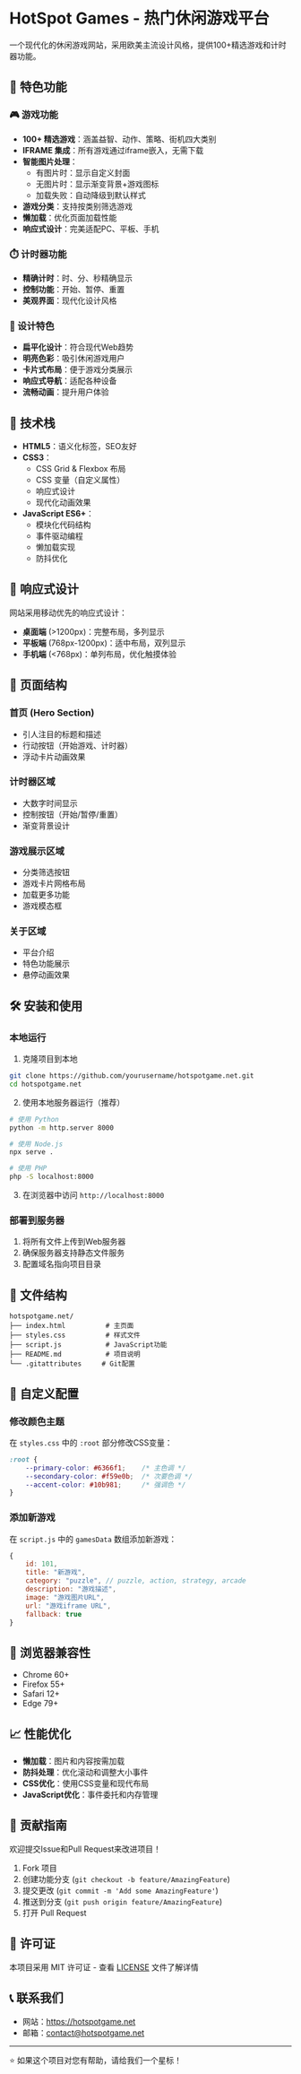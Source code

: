 # HotSpot Games - 热门休闲游戏平台

一个现代化的休闲游戏网站，采用欧美主流设计风格，提供100+精选游戏和计时器功能。

## 🌟 特色功能

### 🎮 游戏功能
- **100+ 精选游戏**：涵盖益智、动作、策略、街机四大类别
- **IFRAME 集成**：所有游戏通过iframe嵌入，无需下载
- **智能图片处理**：
  - 有图片时：显示自定义封面
  - 无图片时：显示渐变背景+游戏图标
  - 加载失败：自动降级到默认样式
- **游戏分类**：支持按类别筛选游戏
- **懒加载**：优化页面加载性能
- **响应式设计**：完美适配PC、平板、手机

### ⏱️ 计时器功能
- **精确计时**：时、分、秒精确显示
- **控制功能**：开始、暂停、重置
- **美观界面**：现代化设计风格

### 🎨 设计特色
- **扁平化设计**：符合现代Web趋势
- **明亮色彩**：吸引休闲游戏用户
- **卡片式布局**：便于游戏分类展示
- **响应式导航**：适配各种设备
- **流畅动画**：提升用户体验

## 🚀 技术栈

- **HTML5**：语义化标签，SEO友好
- **CSS3**：
  - CSS Grid & Flexbox 布局
  - CSS 变量（自定义属性）
  - 响应式设计
  - 现代化动画效果
- **JavaScript ES6+**：
  - 模块化代码结构
  - 事件驱动编程
  - 懒加载实现
  - 防抖优化

## 📱 响应式设计

网站采用移动优先的响应式设计：

- **桌面端** (>1200px)：完整布局，多列显示
- **平板端** (768px-1200px)：适中布局，双列显示
- **手机端** (<768px)：单列布局，优化触摸体验

## 🎯 页面结构

### 首页 (Hero Section)
- 引人注目的标题和描述
- 行动按钮（开始游戏、计时器）
- 浮动卡片动画效果

### 计时器区域
- 大数字时间显示
- 控制按钮（开始/暂停/重置）
- 渐变背景设计

### 游戏展示区域
- 分类筛选按钮
- 游戏卡片网格布局
- 加载更多功能
- 游戏模态框

### 关于区域
- 平台介绍
- 特色功能展示
- 悬停动画效果

## 🛠️ 安装和使用

### 本地运行
1. 克隆项目到本地
```bash
git clone https://github.com/yourusername/hotspotgame.net.git
cd hotspotgame.net
```

2. 使用本地服务器运行（推荐）
```bash
# 使用 Python
python -m http.server 8000

# 使用 Node.js
npx serve .

# 使用 PHP
php -S localhost:8000
```

3. 在浏览器中访问 `http://localhost:8000`

### 部署到服务器
1. 将所有文件上传到Web服务器
2. 确保服务器支持静态文件服务
3. 配置域名指向项目目录

## 📁 文件结构

```
hotspotgame.net/
├── index.html          # 主页面
├── styles.css          # 样式文件
├── script.js           # JavaScript功能
├── README.md           # 项目说明
└── .gitattributes     # Git配置
```

## 🎨 自定义配置

### 修改颜色主题
在 `styles.css` 中的 `:root` 部分修改CSS变量：

```css
:root {
    --primary-color: #6366f1;    /* 主色调 */
    --secondary-color: #f59e0b;  /* 次要色调 */
    --accent-color: #10b981;     /* 强调色 */
}
```

### 添加新游戏
在 `script.js` 中的 `gamesData` 数组添加新游戏：

```javascript
{
    id: 101,
    title: "新游戏",
    category: "puzzle", // puzzle, action, strategy, arcade
    description: "游戏描述",
    image: "游戏图片URL",
    url: "游戏iframe URL",
    fallback: true
}
```

## 🔧 浏览器兼容性

- Chrome 60+
- Firefox 55+
- Safari 12+
- Edge 79+

## 📈 性能优化

- **懒加载**：图片和内容按需加载
- **防抖处理**：优化滚动和调整大小事件
- **CSS优化**：使用CSS变量和现代布局
- **JavaScript优化**：事件委托和内存管理

## 🤝 贡献指南

欢迎提交Issue和Pull Request来改进项目！

1. Fork 项目
2. 创建功能分支 (`git checkout -b feature/AmazingFeature`)
3. 提交更改 (`git commit -m 'Add some AmazingFeature'`)
4. 推送到分支 (`git push origin feature/AmazingFeature`)
5. 打开 Pull Request

## 📄 许可证

本项目采用 MIT 许可证 - 查看 [LICENSE](LICENSE) 文件了解详情

## 📞 联系我们

- 网站：https://hotspotgame.net
- 邮箱：contact@hotspotgame.net

---

⭐ 如果这个项目对您有帮助，请给我们一个星标！
